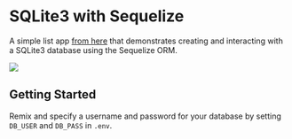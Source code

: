 # SQLite3 with Sequelize
A simple list app [from here](https://glitch.com/~sqlite3-db) that demonstrates creating and interacting with a SQLite3 database using the Sequelize ORM.

![](https://cdn.glitch.com/5dd56de5-79af-444e-a17e-bd60230962eb%2FsqliteDBGIF.gif)

## Getting Started
Remix and specify a username and password for your database by setting `DB_USER` and `DB_PASS` in `.env`.